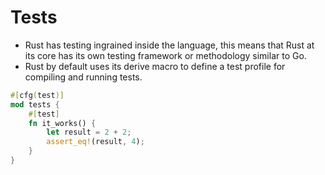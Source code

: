 # Tests

- Rust has testing ingrained inside the language, this means that Rust at its core has its own testing framework or methodology similar to Go.
- Rust by default uses its derive macro to define a test profile for compiling and running tests.
```rust
#[cfg(test)]
mod tests {
    #[test]
    fn it_works() {
        let result = 2 + 2;
        assert_eq!(result, 4);
    }
}
```
